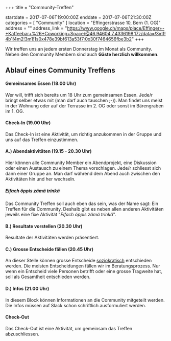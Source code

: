 +++
title = "Community-Treffen"

startdate = 2017-07-06T19:00:00Z
enddate = 2017-07-06T21:30:00Z
categories = [ "Community" ]
location = "Effingerstrasse 10, Bern (1. OG)"
address = ""
address_link = "https://www.google.ch/maps/place/Effinger+-+Kaffeebar+%26+Coworking+Space/@46.94604,7.4336198,17z/data=!3m1!4b1!4m2!3m1!1s0x478e39bf613a53f7:0x30f7464656fbe3b2"
+++

Wir treffen uns an jedem ersten Donnerstag im Monat als Community. Neben den Community Membern sind auch **Gäste herzlich willkommen**.

## Ablauf eines Community Treffens

#### Gemeinsames Essen (18.00 Uhr)

Wer will, trifft sich bereits um 18 Uhr zum gemeinsamen Essen. Jede/r bringt selber etwas mit (man darf auch tauschen ;-)). Man findet uns meist in der Wohnung oder auf der Terrasse im 2. OG oder sonst im Bärengraben im 1. OG.


#### Check-In (19.00 Uhr)

Das Check-In ist eine Aktivität, um richtig anzukommen in der Gruppe und uns auf das Treffen einzustimmen.


#### A.) Abendaktivitäten (19.15 - 20.30 Uhr)

Hier können alle Community Member ein Abendprojekt, eine Diskussion oder einen Austausch zu einem Thema vorschlagen. Jede/r schliesst sich dann einer Gruppe an. Man darf während dem Abend auch zwischen den Aktivitäten hin und her wechseln.


##### Eifach öppis zämä trinkä

Das Community Treffen soll auch eben das sein, was der Name sagt: Ein Treffen für die Community. Deshalb gibt es neben allen anderen Aktivitäten jeweils eine fixe Aktivität "*Eifach öppis zämä trinkä*".


#### B.) Resultate vorstellen (20.30 Uhr)

Resultate der Aktivitäten werden präsentiert.


#### C.) Grosse Entscheide fällen (20.45 Uhr)

An dieser Stelle können grosse Entscheide [soziokratisch](/organisation/soziokratie/) entschieden werden. Die meisten Entscheidungen fällen wir im Beratungsprozess. Nur wenn ein Entscheid viele Personen betrifft oder eine grosse Tragweite hat, soll als Gesamtheit entschieden werden.


#### D.) Infos (21.00 Uhr)

In diesem Block können Informationen an die Community mitgeteilt werden. Die Infos müssen auf Slack schon schriftlich ausformuliert werden.


#### Check-Out
Das Check-Out ist eine Aktivität, um gemeinsam das Treffen abzuschliessen.
